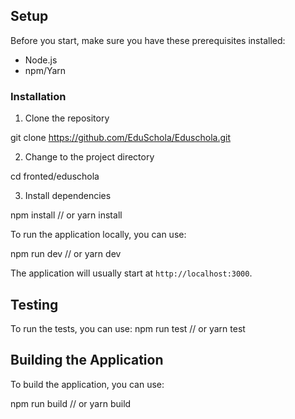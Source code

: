## Setup

Before you start, make sure you have these prerequisites installed:

- Node.js
- npm/Yarn

### Installation

1. Clone the repository

git clone https://github.com/EduSchola/Eduschola.git

2. Change to the project directory

cd fronted/eduschola

3. Install dependencies

npm install
// or
yarn install

To run the application locally, you can use:

npm run dev
// or
yarn dev

The application will usually start at `http://localhost:3000`.

## Testing

To run the tests, you can use:
npm run test
// or
yarn test

## Building the Application

To build the application, you can use:

npm run build
// or
yarn build
